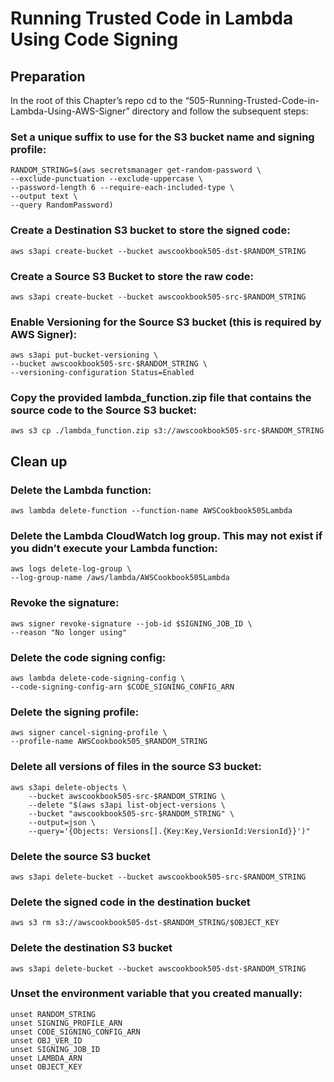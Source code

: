 # Running Trusted Code in Lambda Using Code Signing
## Preparation
In the root of this Chapter’s repo cd to the “505-Running-Trusted-Code-in-Lambda-Using-AWS-Signer” directory and follow the subsequent steps: 

### Set a unique suffix to use for the S3 bucket name and signing profile:
```
RANDOM_STRING=$(aws secretsmanager get-random-password \
--exclude-punctuation --exclude-uppercase \
--password-length 6 --require-each-included-type \
--output text \
--query RandomPassword)
```

### Create a Destination S3 bucket to store the signed code:

`aws s3api create-bucket --bucket awscookbook505-dst-$RANDOM_STRING`

### Create a Source S3 Bucket to store the raw code:

`aws s3api create-bucket --bucket awscookbook505-src-$RANDOM_STRING`

### Enable Versioning for the Source S3 bucket (this is required by AWS Signer):
```
aws s3api put-bucket-versioning \
--bucket awscookbook505-src-$RANDOM_STRING \
--versioning-configuration Status=Enabled
```

### Copy the provided lambda_function.zip file that contains the source code to the Source S3 bucket:

`aws s3 cp ./lambda_function.zip s3://awscookbook505-src-$RANDOM_STRING`

## Clean up 
### Delete the Lambda function:

`aws lambda delete-function --function-name AWSCookbook505Lambda`

### Delete the Lambda CloudWatch log group. This may not exist if you didn’t execute your Lambda function:
```
aws logs delete-log-group \
--log-group-name /aws/lambda/AWSCookbook505Lambda
```

### Revoke the signature:
```
aws signer revoke-signature --job-id $SIGNING_JOB_ID \
--reason "No longer using"
```

### Delete the code signing config:
```
aws lambda delete-code-signing-config \
--code-signing-config-arn $CODE_SIGNING_CONFIG_ARN
```

### Delete the signing profile:
```
aws signer cancel-signing-profile \
--profile-name AWSCookbook505_$RANDOM_STRING
```

### Delete all versions of files in the source S3 bucket:
```
aws s3api delete-objects \
    --bucket awscookbook505-src-$RANDOM_STRING \
    --delete "$(aws s3api list-object-versions \
    --bucket "awscookbook505-src-$RANDOM_STRING" \
    --output=json \
    --query='{Objects: Versions[].{Key:Key,VersionId:VersionId}}')"
```

### Delete the source S3 bucket 

`aws s3api delete-bucket --bucket awscookbook505-src-$RANDOM_STRING`

### Delete the signed code in the destination bucket

`aws s3 rm s3://awscookbook505-dst-$RANDOM_STRING/$OBJECT_KEY`

### Delete the destination S3 bucket 

`aws s3api delete-bucket --bucket awscookbook505-dst-$RANDOM_STRING`

### Unset the environment variable that you created manually:
```
unset RANDOM_STRING
unset SIGNING_PROFILE_ARN
unset CODE_SIGNING_CONFIG_ARN
unset OBJ_VER_ID
unset SIGNING_JOB_ID
unset LAMBDA_ARN
unset OBJECT_KEY
```
